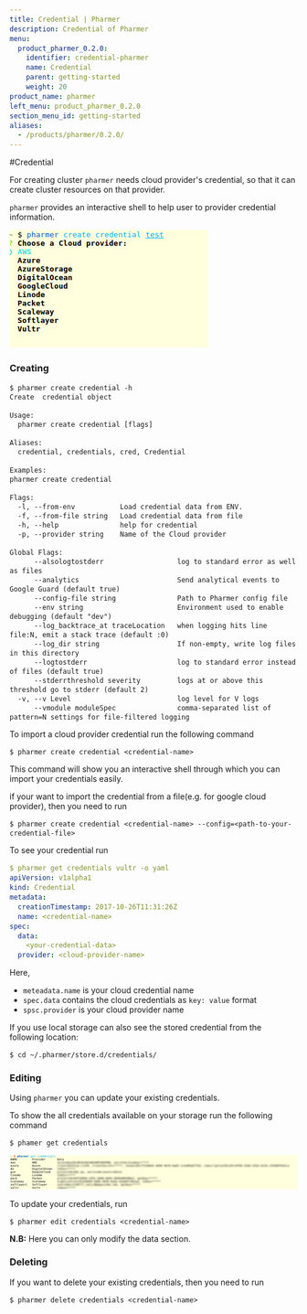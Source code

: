 ```yaml
---
title: Credential | Pharmer
description: Credential of Pharmer
menu:
  product_pharmer_0.2.0:
    identifier: credential-pharmer
    name: Credential
    parent: getting-started
    weight: 20
product_name: pharmer
left_menu: product_pharmer_0.2.0
section_menu_id: getting-started
aliases:
  - /products/pharmer/0.2.0/
---
```


#Credential

For creating cluster `pharmer` needs cloud provider's credential, so that it can create cluster resources on that provider.

`pharmer` provides an interactive shell to help user to provider credential information.

![credential](/docs/images/credential.png)

### Creating

```console
$ pharmer create credential -h
Create  credential object

Usage:
  pharmer create credential [flags]

Aliases:
  credential, credentials, cred, Credential

Examples:
pharmer create credential

Flags:
  -l, --from-env           Load credential data from ENV.
  -f, --from-file string   Load credential data from file
  -h, --help               help for credential
  -p, --provider string    Name of the Cloud provider

Global Flags:
      --alsologtostderr                  log to standard error as well as files
      --analytics                        Send analytical events to Google Guard (default true)
      --config-file string               Path to Pharmer config file
      --env string                       Environment used to enable debugging (default "dev")
      --log_backtrace_at traceLocation   when logging hits line file:N, emit a stack trace (default :0)
      --log_dir string                   If non-empty, write log files in this directory
      --logtostderr                      log to standard error instead of files (default true)
      --stderrthreshold severity         logs at or above this threshold go to stderr (default 2)
  -v, --v Level                          log level for V logs
      --vmodule moduleSpec               comma-separated list of pattern=N settings for file-filtered logging
```


To import a cloud provider credential run the following command
```console
$ pharmer create credential <credential-name>
```
This command will show you an interactive shell through which you can import your credentials easily.

if your want to import the credential from a file(e.g. for google cloud provider), then you need to run

```console
$ pharmer create credential <credential-name> --config=<path-to-your-credential-file>
```

To see your credential run
```yaml
$ pharmer get credentials vultr -o yaml
apiVersion: v1alpha1
kind: Credential
metadata:
  creationTimestamp: 2017-10-26T11:31:26Z
  name: <credential-name>
spec:
  data:
    <your-credential-data>
  provider: <cloud-provider-name>

``` 

Here, 
 - `meteadata.name` is your cloud credential name
 - `spec.data` contains the cloud credentials as `key: value` format
 - `spsc.provider` is your cloud provider name

If you use local storage can also see the stored credential from the following location:
```console
$ cd ~/.pharmer/store.d/credentials/
```

### Editing

Using `pharmer` you can update your existing credentials.


To show the all credentials available on your storage run the following command
```console
$ phamer get credentials  
```  

![credential-list](/docs/images/credential-list.png)

To update your credentials, run
```console
$ pharmer edit credentials <credential-name>
```
**N.B:** Here you can only modify the data section.

### Deleting

If you want to delete your existing credentials, then you need to run

```console
$ pharmer delete credentials <credential-name>
```  




 